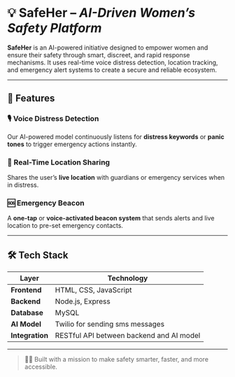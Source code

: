# 💡 SafeHer – *AI-Driven Women’s Safety Platform*

**SafeHer** is an AI-powered initiative designed to empower women and ensure their safety through smart, discreet, and rapid response mechanisms. It uses real-time voice distress detection, location tracking, and emergency alert systems to create a secure and reliable ecosystem.

---

## 🚀 Features

### 🎙️ Voice Distress Detection  
Our AI-powered model continuously listens for **distress keywords** or **panic tones** to trigger emergency actions instantly.

### 📍 Real-Time Location Sharing  
Shares the user’s **live location** with guardians or emergency services when in distress.

### 🆘 Emergency Beacon  
A **one-tap** or **voice-activated beacon system** that sends alerts and live location to pre-set emergency contacts.


---

## 🛠️ Tech Stack

| Layer        | Technology                                      |
| ------------ | ----------------------------------------------- |
| **Frontend** | HTML, CSS, JavaScript                           |
| **Backend**  | Node.js, Express                                |
| **Database** | MySQL                                           |
| **AI Model** | Twilio for sending sms messages
| **Integration** | RESTful API between backend and AI model     |

---

> 👩‍💻 Built with a mission to make safety smarter, faster, and more accessible.
